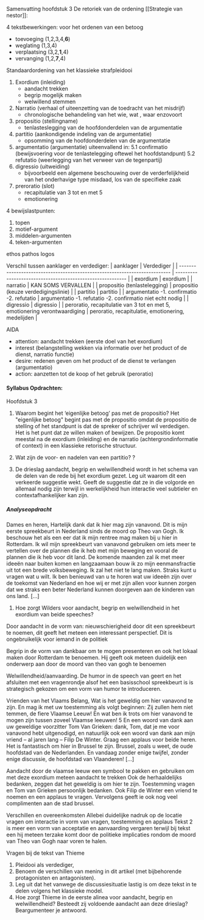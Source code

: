 Samenvatting hoofdstuk 3 De retoriek van de ordening
[[Strategie van nestor]]: 

4 tekstbewerkingen: voor het ordenen van een betoog
- toevoeging (1,2,3,4,**6**)
- weglating (1,3,4)
- verplaatsing (3,2,**1**,4)
- vervanging (1,2,**7**,4)


Standaardordening van het klassieke strafpleidooi
1. Exordium (inleiding)
	- aandacht trekken
	- begrip mogelijk maken
	- welwillend stemmen
2. Narratio (verhaal of uiteenzetting van de toedracht van het misdrijf)
	- chronologische behandeling van het wie, wat , waar enzovoort
3. propositio (stellingname)
	- tenlasteslegging van de hoofdonderdelen van de argumentatie
4. partitio (aankondigende indeling van de argumentatie)
	- opsomming van de hoofdonderdelen van de argumentatie
5. argumentatio (argumentatie) uiteenvallend in:
	5.1 confirmatio (bewijsvoering voor de tenlastelegging oftewel het hoofdstandpunt)
	5.2 refutatio (weerlegging van het verweer van de tegenpartij)
6. digressio (uitweiding)
	-  bijvoorbeeld een algemene beschouwing over de verderfelijkheid van het onderhavige type misdaad, los van de specifieke zaak
7. preroratio (slot)
	- recapitulatie van 3 tot en met 5
	- emotionering

4 bewijslastpunten:
1. topen
2. motief-argument
3. middelen-argumenten
4. teken-argumenten

ethos
pathos
logos


Verschil tussen aanklager en verdediger:
| aanklager                                                                  | Verdediger                                              |
| -------------------------------------------------------------------------- | ---------------------------------------------------------- |
| exordium         | exordium                       |
| narratio                     | KAN SOMS VERVALLEN                 |
| propositio (tenlastelegging)                    | propositio (keuze verdedigingslinie)                       |
| partitio                                                                   | partitio                                                   |
| argumentatio -1. confirmatio -2. refutatio     | argumentatio -1. refutatio -2. confirmatio niet echt nodig |
| digressio                                                                  | digressio                                                  |
| peroratio, recapitulatie van 3 tot en met 5, emotionering verontwaardiging | peroratio, recapitulatie, emotionering, medelijden         |

AIDA
- attention: aandacht trekken (eerste doel van het exordium)
- interest (belangstelling wekken via informatie over het product of de dienst, narratio functie)
- desire: redenen geven om het product of de dienst te verlangen (argumentatio)
- action: aanzetten tot de koop of het gebruik (peroratio)

#### Syllabus Opdrachten:

Hoofdstuk 3 
1. Waarom begint het ‘eigenlijke betoog’ pas met de propositio? 
Het "eigenlijke betoog" begint pas met de propositio omdat de propositio de stelling of het standpunt is dat de spreker of schrijver wil verdedigen. Het is het punt dat ze willen maken of bewijzen. De propositio komt meestal na de exordium (inleiding) en de narratio (achtergrondinformatie of context) in een klassieke retorische structuur.

2. Wat zijn de voor- en nadelen van een partitio? 
?

3. De drieslag aandacht, begrip en welwillendheid wordt in het schema van de delen van de rede bij het exordium gezet. Leg uit waarom dit een verkeerde suggestie wekt.
Geeft de suggestie dat ze in die volgorde en allemaal nodig zijn terwijl in werkelijkheid hun interactie veel subtieler en contextafhankelijker kan zijn.

##### Analyseopdracht
Dames en heren, 
Hartelijk dank dat ik hier mag zijn vanavond. Dit is mijn eerste spreekbeurt in Nederland sinds de moord op Theo van Gogh. Ik beschouw het als een eer dat ik mijn rentree mag maken bij u hier in Rotterdam. 
Ik wil mijn spreekbeurt van vanavond gebruiken om iets meer te vertellen over de plannen die ik heb met mijn beweging en vooral de plannen die ik heb voor dit land. De komende maanden zal ik met meer ideeën naar buiten komen en langzaamaan bouw ik zo mijn eenmansfractie uit tot een brede volksbeweging. 
Ik zal het niet te lang maken. Straks kunt u vragen wat u wilt. Ik ben benieuwd van u te horen wat uw ideeën zijn over de toekomst van Nederland en hoe wij er met zijn allen voor kunnen zorgen dat we straks een beter Nederland kunnen doorgeven aan de kinderen van ons land. […]

1. Hoe zorgt Wilders voor aandacht, begrip en welwillendheid in het exordium van beide speeches?

Door aandacht in de vorm van: nieuwschierigheid door dit een spreekbeurt te noemen, dit geeft het meteen een interessant perspectief. Dit is ongebruikelijk voor iemand in de politiek

Begrip in de vorm van dankbaar om te mogen presenteren en ook het lokaal maken door Rotterdam te benoemen. Hij geeft ook meteen duidelijk een onderwerp aan door de moord van theo van gogh te benoemen

Welwillendheid/aanvaarding. De humor in de speech van geert en het afsluiten met een vragenrondje alsof het een basisschool spreekbeurt is is strategisch gekozen om een vorm van humor te introduceren.



Vrienden van het Vlaams Belang, Wat is het geweldig om hier vanavond te zijn. En mag ik met uw toestemming als volgt beginnen: Zij zullen hem niet temmen, de fiere Vlaamse Leeuw! En wat ben ik trots om hier vanavond te mogen zijn tussen zoveel Vlaamse leeuwen! 5 En een woord van dank aan uw geweldige voorzitter Tom Van Grieken: dank, Tom, dat je me voor vanavond hebt uitgenodigd, en natuurlijk ook een woord van dank aan mijn vriend – al jaren lang – Filip De Winter. Graag een applaus voor beide heren. Het is fantastisch om hier in Brussel te zijn. Brussel, zoals u weet, de oude hoofdstad van de Nederlanden. En vandaag zonder enige twijfel, zonder enige discussie, de hoofdstad van Vlaanderen! […]

Aandacht door de vlaamse leeuw een symbool te pakken en gebruiken om met deze exordium meteen aandacht te trekken
Ook de herhaaldelijks bedanken, zeggen dat het geweldig is om hier te zijn. Toestemming vragen en Tom van Grieken persoonlijk bedanken. Ook Filip de Winter een vriend te noemen en een applaus te vragen. Vervolgens geeft ie ook nog veel complimenten aan de stad brussel. 


Verschillen en overeenkomsten
Allebei duidelijke nadruk op de locatie
vragen om interactie in vorm van vragen, toestemming en applaus
Tekst 2 is meer een vorm van acceptatie en aanvaarding vergaren terwijl bij tekst een hij meteen terzake komt door de politieke implicaties rondom de moord van Theo van Gogh naar voren te halen.

Vragen bij de tekst van Thieme 
1. Pleidooi als verdediger, 
2. Benoem de verschillen van mening in dit artikel (met bijbehorende protagonisten en antagonisten). 
3. Leg uit dat het vanwege de discussiesituatie lastig is om deze tekst in te delen volgens het klassieke model. 
4. Hoe zorgt Thieme in de eerste alinea voor aandacht, begrip en welwillendheid? Besteedt zij voldoende aandacht aan deze drieslag? Beargumenteer je antwoord.